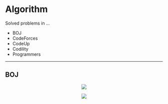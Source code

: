 # Algorithm

Solved problems in ...

+ BOJ
+ CodeForces
+ CodeUp
+ Codility
+ Programmers

***

## BOJ

<p align = "center">
    <a href = "https://solved.ac/Zerohertz/">
        <img src = "http://mazassumnida.wtf/api/v2/generate_badge?boj=Zerohertz"/>
    </a>
</p>
<p align = "center">
    <a href = "https://solved.ac/Zerohertz/">
        <img src="http://mazandi.herokuapp.com/api?handle=Zerohertz&theme=warm"/>
    </a>
</p>

<!--
***

## CodeForces

<p align = "center">
    <a href = "https://codeforces.com/profile/zerohertz">
        <img src="https://cf.leed.at?id=zerohertz"/>
    </a>
</p>
-->